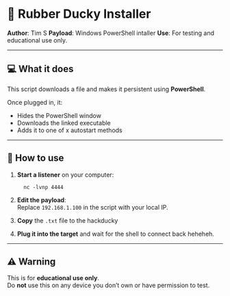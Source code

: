 # 🦆 Rubber Ducky Installer

**Author**: Tim S
**Payload**: Windows PowerShell intaller 
**Use**: For testing and educational use only.

---

## 💻 What it does

This script downloads a file and makes it persistent using **PowerShell**.

Once plugged in, it:
- Hides the PowerShell window  
- Downloads the linked executable
- Adds it to one of x autostart methods

---

## 🔧 How to use

1. **Start a listener** on your computer:
   ```
     nc -lvnp 4444
   ```


2. **Edit the payload**:  
   Replace `192.168.1.100` in the script with your local IP.

3. **Copy** the `.txt` file to the hackducky  

4. **Plug it into the target** and wait for the shell to connect back heheheh.

---

## ⚠️ Warning

This is for **educational use only**.  
Do **not** use this on any device you don’t own or have permission to test.